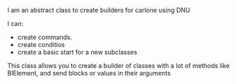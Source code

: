 I am an abstract class to create builders for carlone using DNU

I can:
* create commands.
* create conditios
* create a basic start for a new subclasses

This class allows you to create a builder of classes with a lot of methods like BlElement, and send blocks or values in their arguments

